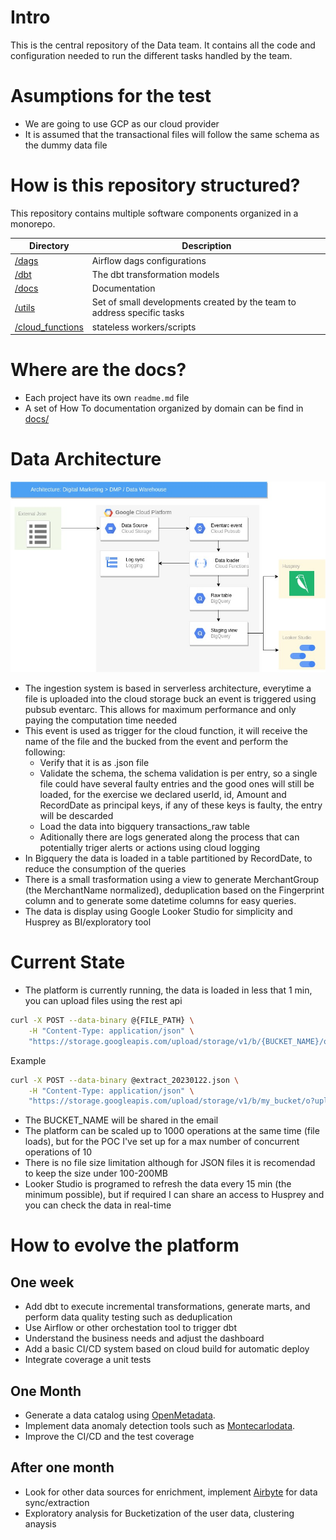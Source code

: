 # Intro

This is the central repository of the Data team. It contains all the code and
configuration needed to run the different tasks handled by the team.

# Asumptions for the test

* We are going to use GCP as our cloud provider
* It is assumed that the transactional files will follow the same schema as the dummy data file


# How is this repository structured?

This repository contains multiple software components organized in a monorepo.

 |Directory                      | Description                                                |       
 |------------------------------ | -----------------------------------------------------------|
 |[/dags](/dags)  | Airflow dags configurations                             |
 |[/dbt](/dbt)            | The dbt  transformation models                                             |
 |[/docs](/docs)    | Documentation|
 |[/utils](projects/utils)    | Set of small developments created by the team to address specific tasks|
 |[/cloud_functions](/cloud_functions)    | stateless workers/scripts|

# Where are the docs?
* Each project have its own `readme.md` file
* A set of How To documentation organized by domain can be find in [docs/](docs/)



# Data Architecture

![Data Stack](data-stack.jpg)

* The ingestion system is based in serverless architecture, everytime a file is uploaded into the cloud storage buck an event is triggered using pubsub eventarc. This allows for maximum performance and only paying the computation time needed
* This event is used as trigger for the cloud function, it will receive the name of the file and the bucked from the event and perform the following:
    * Verify that it is as .json file
    * Validate the schema, the schema validation is per entry, so a single file could have several faulty entries and the good ones will still be loaded, for the exercise we declared userId, id, Amount and RecordDate as principal keys, if any of these keys is faulty, the entry will be descarded
    * Load the data into bigquery transactions_raw table
    * Aditionally there are logs generated along the process that can potentially triger alerts or actions using cloud logging
* In Bigquery the data is loaded in a table partitioned by RecordDate, to reduce the consumption of the queries
* There is a small trasformation using a view to generate MerchantGroup (the MerchantName normalized), deduplication based on the Fingerprint column and to generate some datetime columns for easy queries.
* The data is display using Google Looker Studio for simplicity and Husprey as BI/exploratory tool

# Current State
* The platform is currently running, the data is loaded in less that 1 min, you can upload files using the rest api
```bash
curl -X POST --data-binary @{FILE_PATH} \
    -H "Content-Type: application/json" \
    "https://storage.googleapis.com/upload/storage/v1/b/{BUCKET_NAME}/o?uploadType=media&name={FILE_NAME}"
```
Example

```bash
curl -X POST --data-binary @extract_20230122.json \
    -H "Content-Type: application/json" \
    "https://storage.googleapis.com/upload/storage/v1/b/my_bucket/o?uploadType=media&name=extract_20230122.json"
```
* The BUCKET_NAME will be shared in the email
* The platform can be scaled up to 1000 operations at the same time (file loads), but for the POC I've set up for a max number of concurrent operations of 10
* There is no file size limitation although for JSON files it is recomendad to keep the size under 100-200MB
* Looker Studio is programed to refresh the data every 15 min (the minimum possible), but if required I can share an access to Husprey and you can check the data in real-time 

# How to evolve the platform

## One week
* Add dbt to execute incremental transformations, generate marts, and perform data quality testing such as deduplication
* Use Airflow or other orchestation tool to trigger dbt 
* Understand the business needs and adjust the dashboard
* Add a basic CI/CD system based on cloud build for automatic deploy
* Integrate coverage a unit tests 

## One Month
* Generate a data catalog using [OpenMetadata](https://docs.open-metadata.org/).
* Implement data anomaly detection tools such as  [Montecarlodata](https://www.montecarlodata.com/).
* Improve the CI/CD and the test coverage

## After one month
* Look for other data sources for enrichment, implement [Airbyte](https://airbyte.com/) for data sync/extraction
* Exploratory analysis for Bucketization of the user data, clustering anaysis
